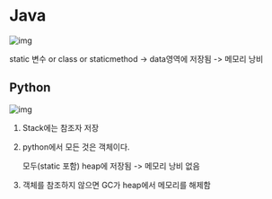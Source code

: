 # Java

![img](https://blog.kakaocdn.net/dn/Pe4RY/btrHp5LHzqC/DW58GzJ2U1cE3dWX92zXb0/img.png)

static 변수 or class or staticmethod -> data영역에 저장됨 -> 메모리 낭비





## Python

![img](https://blog.kakaocdn.net/dn/bstohp/btrHrNc7iTF/o1oub7bSiKtZLRVLMKVNW1/img.png)

1. Stack에는 참조자 저장

2. python에서 모든 것은 객체이다.

   모두(static 포함) heap에 저장됨 -> 메모리 낭비 없음

3. 객체를 참조하지 않으면 GC가 heap에서 메모리를 해제함